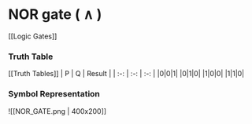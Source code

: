 # NOR gate ( $\land$ ) 
[[Logic Gates]]
### Truth Table
[[Truth Tables]]
| P | Q | Result |
| :-: | :-: | :-: |
|0|0|1|
|0|1|0|
|1|0|0|
|1|1|0|

### Symbol Representation
![[NOR_GATE.png | 400x200]]
